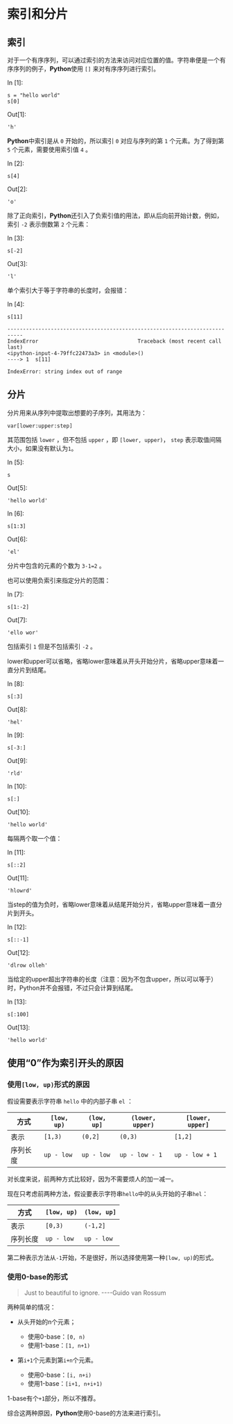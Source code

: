# 索引和分片

## 索引

对于一个有序序列，可以通过索引的方法来访问对应位置的值。字符串便是一个有序序列的例子，**Python**使用 `[]` 来对有序序列进行索引。

In [1]:

```
s = "hello world"
s[0]

```

Out[1]:

```
'h'
```

**Python**中索引是从 `0` 开始的，所以索引 `0` 对应与序列的第 `1` 个元素。为了得到第 `5` 个元素，需要使用索引值 `4` 。

In [2]:

```
s[4]

```

Out[2]:

```
'o'
```

除了正向索引，**Python**还引入了负索引值的用法，即从后向前开始计数，例如，索引 `-2` 表示倒数第 `2` 个元素：

In [3]:

```
s[-2]

```

Out[3]:

```
'l'
```

单个索引大于等于字符串的长度时，会报错：

In [4]:

```
s[11]

```

```
---------------------------------------------------------------------------
IndexError                                Traceback (most recent call last)
<ipython-input-4-79ffc22473a3> in <module>()
----> 1  s[11]

IndexError: string index out of range
```

## 分片

分片用来从序列中提取出想要的子序列，其用法为：

```
var[lower:upper:step] 
```

其范围包括 `lower` ，但不包括 `upper` ，即 `[lower, upper)`， `step` 表示取值间隔大小，如果没有默认为`1`。

In [5]:

```
s

```

Out[5]:

```
'hello world'
```

In [6]:

```
s[1:3]

```

Out[6]:

```
'el'
```

分片中包含的元素的个数为 `3-1=2` 。

也可以使用负索引来指定分片的范围：

In [7]:

```
s[1:-2]

```

Out[7]:

```
'ello wor'
```

包括索引 `1` 但是不包括索引 `-2` 。

lower和upper可以省略，省略lower意味着从开头开始分片，省略upper意味着一直分片到结尾。

In [8]:

```
s[:3]

```

Out[8]:

```
'hel'
```

In [9]:

```
s[-3:]

```

Out[9]:

```
'rld'
```

In [10]:

```
s[:]

```

Out[10]:

```
'hello world'
```

每隔两个取一个值：

In [11]:

```
s[::2]

```

Out[11]:

```
'hlowrd'
```

当step的值为负时，省略lower意味着从结尾开始分片，省略upper意味着一直分片到开头。

In [12]:

```
s[::-1]

```

Out[12]:

```
'dlrow olleh'
```

当给定的upper超出字符串的长度（注意：因为不包含upper，所以可以等于）时，Python并不会报错，不过只会计算到结尾。

In [13]:

```
s[:100]

```

Out[13]:

```
'hello world'
```

## 使用“0”作为索引开头的原因

### 使用`[low, up)`形式的原因

假设需要表示字符串 `hello` 中的内部子串 `el` ：

| 方式 | `[low, up)` | `(low, up]` | `(lower, upper)` | `[lower, upper]` |
| --- | --- | --- | --- | --- |
| 表示 | `[1,3)` | `(0,2]` | `(0,3)` | `[1,2]` |
| 序列长度 | `up - low` | `up - low` | `up - low - 1` | `up - low + 1` |

对长度来说，前两种方式比较好，因为不需要烦人的加一减一。

现在只考虑前两种方法，假设要表示字符串`hello`中的从头开始的子串`hel`：

| 方式 | `[low, up)` | `(low, up]` |
| --- | --- | --- |
| 表示 | `[0,3)` | `(-1,2]` |
| 序列长度 | `up - low` | `up - low` |

第二种表示方法从`-1`开始，不是很好，所以选择使用第一种`[low, up)`的形式。

### 使用0-base的形式

> Just to beautiful to ignore.
> ----Guido van Rossum

两种简单的情况：

*   从头开始的n个元素；

    *   使用0-base：`[0, n)`
    *   使用1-base：`[1, n+1)`
*   第`i+1`个元素到第`i+n`个元素。

    *   使用0-base：`[i, n+i)`
    *   使用1-base：`[i+1, n+i+1)`

1-base有个`+1`部分，所以不推荐。

综合这两种原因，**Python**使用0-base的方法来进行索引。